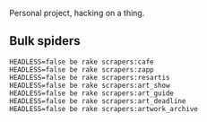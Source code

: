 Personal project, hacking on a thing.

## Bulk spiders

```
HEADLESS=false be rake scrapers:cafe
HEADLESS=false be rake scrapers:zapp
HEADLESS=false be rake scrapers:resartis
HEADLESS=false be rake scrapers:art_show
HEADLESS=false be rake scrapers:art_guide
HEADLESS=false be rake scrapers:art_deadline
HEADLESS=false be rake scrapers:artwork_archive
```